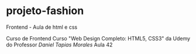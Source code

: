 # projeto-fashion
Frontend - Aula de html e css

Curso de Frontend Curso "Web Design Completo: HTML5, CSS3" da Udemy do Professor *Daniel Tapias Morales*
Aula 42
